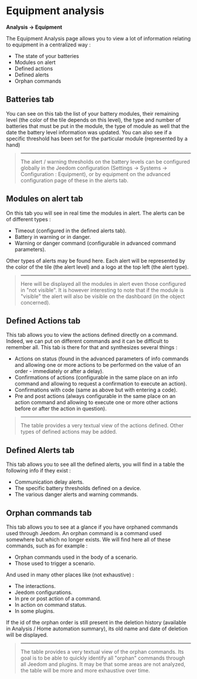 # Equipment analysis
**Analysis → Equipment**

The Equipment Analysis page allows you to view a lot of information relating to equipment in a centralized way :

- The state of your batteries
- Modules on alert
- Defined actions
- Defined alerts
- Orphan commands

## Batteries tab


You can see on this tab the list of your battery modules, their remaining level (the color of the tile depends on this level), the type and number of batteries that must be put in the module, the type of module as well that the date the battery level information was updated. You can also see if a specific threshold has been set for the particular module (represented by a hand)

> ****
>
> The alert / warning thresholds on the battery levels can be configured globally in the Jeedom configuration (Settings → Systems → Configuration : Equipment), or by equipment on the advanced configuration page of these in the alerts tab.

## Modules on alert tab

On this tab you will see in real time the modules in alert. The alerts can be of different types :

- Timeout (configured in the defined alerts tab).
- Battery in warning or in danger.
- Warning or danger command (configurable in advanced command parameters).

Other types of alerts may be found here.
Each alert will be represented by the color of the tile (the alert level) and a logo at the top left (the alert type).

> ****
>
> Here will be displayed all the modules in alert even those configured in "not visible". It is however interesting to note that if the module is "visible" the alert will also be visible on the dashboard (in the object concerned).

## Defined Actions tab

This tab allows you to view the actions defined directly on a  command. Indeed, we can put on different commands and it can be difficult to remember all. This tab is there for that and synthesizes several things :

- Actions on status (found in the advanced parameters of info commands and allowing one or more actions to be performed on the value of an order - immediately or after a delay).
- Confirmations of actions (configurable in the same place on an info command and allowing to request a confirmation to execute an action).
- Confirmations with code (same as above but with entering a code).
- Pre and post actions (always configurable in the same place on an action command and allowing to execute one or more other actions before or after the action in question).

> ****
>
> The table provides a very textual view of the actions defined. Other types of defined actions may be added.

## Defined Alerts tab

This tab allows you to see all the defined alerts, you will find in a table the following info if they exist :

- Communication delay alerts.
- The specific battery thresholds defined on a device.
- The various danger alerts and warning commands.

## Orphan commands tab

This tab allows you to see at a glance if you have orphaned commands used through Jeedom. An orphan command is a command used somewhere but which no longer exists. We will find here all of these commands, such as for example :

- Orphan commands used in the body of a scenario.
- Those used to trigger a scenario.

And used in many other places like (not exhaustive) :
- The interactions.
- Jeedom configurations.
- In pre or post action of a command.
- In action on command status.
- In some plugins.

If the id of the orphan order is still present in the deletion history (available in Analysis / Home automation summary), its old name and date of deletion will be displayed.

> ****
>
> The table provides a very textual view of the orphan commands. Its goal is to be able to quickly identify all "orphan" commands through all Jeedom and plugins. It may be that some areas are not analyzed, the table will be more and more exhaustive over time.
